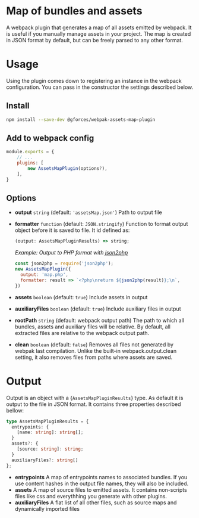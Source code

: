 # Map of bundles and assets
A webpack plugin that generates a map of all assets emitted by webpack. It is useful if you manually manage assets in your project. The map is created in JSON format by default, but can be freely parsed to any other format.

# Usage
Using the plugin comes down to registering an instance in the webpack configuration. You can pass in the constructor the settings described below.

## Install

```sh
npm install --save-dev @gforces/webpak-assets-map-plugin
```

## Add to webpack config

```javascript
module.exports = {
    // ...
    plugins: [
        new AssetsMapPlugin(options?),
    ],
}
```

## Options
* __output__ ```string``` (default: ```'assetsMap.json'```)
  Path to output file
* __formatter__ ```function``` (default: ```JSON.stringify```)
  Function to format output object before it is saved to file. It id defined as:
  ```JavaScript
  (output: AssetsMapPluginResults) => string;
  ```
  _Example: Output to PHP format with [json2php](https://www.npmjs.com/package/json2php)_
  ```Javascript
  const json2php = require('json2php');
  new AssetsMapPlugin({
    output: 'map.php', 
    formatter: result => `<?php\nreturn ${json2php(result)};\n`,
  })
  ```

* __assets__ ```boolean``` (default: ```true```)
  Include assets in output
* __auxiliaryFiles__ ```boolean``` (default: ```true```)
  Include auxiliary files in output
* __rootPath__ ```string``` (default: webpack output path)
  The path to which all bundles, assets and auxiliary files will be relative. By default, all extracted files are relative to the webpack output path.
* __clean__ ```boolean``` (default: ```false```)
  Removes all files not generated by webpak last compilation. Unlike the built-in webpack.output.clean setting, it also removes files from paths where assets are saved.

# Output

Output is an object with a {```AssetsMapPluginResults```} type. As default it is output to the file in JSON format. It contains three properties described bellow:

```TypeScript
type AssetsMapPluginResults = {
  entrypoints: {
    [name: string]: string[];
  }
  assets?: {
    [source: string]: string;
  }
  auxiliaryFiles?: string[]
};
```
* __entrypoints__
  A map of entrypoints names to associated bundles. If you use content hashes in the output file names, they will also be included.
* __assets__
  A map of source files to emitted assets. It contains non-scripts files like css and everythhing you generate with other plugins.
* __auxiliaryFiles__
  A flat list of all other files, such as source maps and dynamically imported files